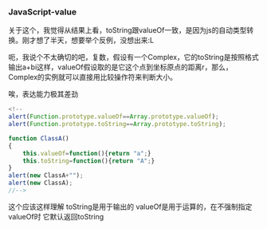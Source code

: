 ### JavaScript-value

关于这个，我觉得从结果上看，toString跟valueOf一致，是因为js的自动类型转换。刚才想了半天，想要举个反例，没想出来:L 

呃，我说个不太确切的吧，复数，假设有一个Complex，它的toString是按照格式输出a+bi这样，valueOf假设取的是它这个点到坐标原点的距离r，那么，Complex的实例就可以直接用比较操作符来判断大小。

唉，表达能力极其差劲

````javascript
<!--
alert(Function.prototype.valueOf==Array.prototype.valueOf);
alert(Function.prototype.toString==Array.prototype.toString);

function ClassA()
{
    this.valueOf=function(){return "a";}
    this.toString=function(){return "A";}
}
alert(new ClassA+"");
alert(new ClassA);
//-->
````

这个应该这样理解
toString是用于输出的
valueOf是用于运算的，在不强制指定valueOf时 它默认返回toString

